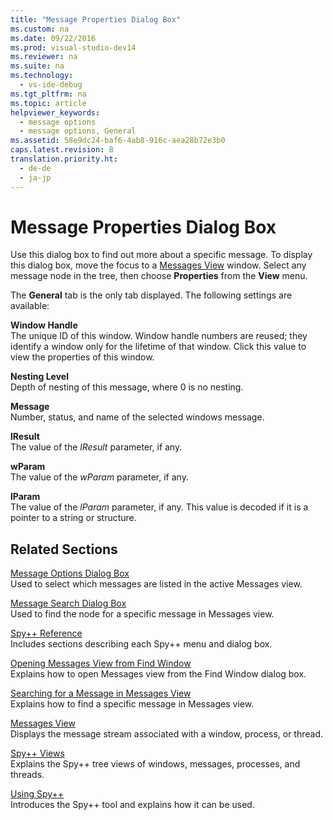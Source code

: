```yaml
---
title: "Message Properties Dialog Box"
ms.custom: na
ms.date: 09/22/2016
ms.prod: visual-studio-dev14
ms.reviewer: na
ms.suite: na
ms.technology: 
  - vs-ide-debug
ms.tgt_pltfrm: na
ms.topic: article
helpviewer_keywords: 
  - message options
  - message options, General
ms.assetid: 58e9dc24-baf6-4ab8-916c-aea28b72e3b0
caps.latest.revision: 8
translation.priority.ht: 
  - de-de
  - ja-jp
---
```

# Message Properties Dialog Box
Use this dialog box to find out more about a specific message. To display this dialog box, move the focus to a [Messages View](../vs140/messages-view.md) window. Select any message node in the tree, then choose **Properties** from the **View** menu.  
  
 The **General** tab is the only tab displayed. The following settings are available:  
  
 **Window Handle**  
 The unique ID of this window. Window handle numbers are reused; they identify a window only for the lifetime of that window. Click this value to view the properties of this window.  
  
 **Nesting Level**  
 Depth of nesting of this message, where 0 is no nesting.  
  
 **Message**  
 Number, status, and name of the selected windows message.  
  
 **lResult**  
 The value of the *lResult* parameter, if any.  
  
 **wParam**  
 The value of the *wParam* parameter, if any.  
  
 **lParam**  
 The value of the *lParam* parameter, if any. This value is decoded if it is a pointer to a string or structure.  
  
## Related Sections  
 [Message Options Dialog Box](../vs140/message-options-dialog-box.md)  
 Used to select which messages are listed in the active Messages view.  
  
 [Message Search Dialog Box](../vs140/message-search-dialog-box.md)  
 Used to find the node for a specific message in Messages view.  
  
 [Spy++ Reference](../vs140/spy---reference.md)  
 Includes sections describing each Spy++ menu and dialog box.  
  
 [Opening Messages View from Find Window](_asug_choosing_message_options)  
 Explains how to open Messages view from the Find Window dialog box.  
  
 [Searching for a Message in Messages View](../vs140/how-to--search-for-a-message-in-messages-view.md)  
 Explains how to find a specific message in Messages view.  
  
 [Messages View](../vs140/messages-view.md)  
 Displays the message stream associated with a window, process, or thread.  
  
 [Spy++ Views](../vs140/spy---views.md)  
 Explains the Spy++ tree views of windows, messages, processes, and threads.  
  
 [Using Spy++](../vs140/using-spy--.md)  
 Introduces the Spy++ tool and explains how it can be used.